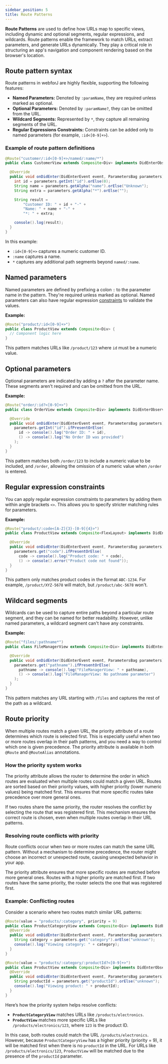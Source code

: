 ```yaml
---
sidebar_position: 5
title: Route Patterns
---
```


**Route Patterns** are used to define how URLs map to specific views, including dynamic and optional segments, regular expressions, and wildcards. Route patterns enable the framework to match URLs, extract parameters, and generate URLs dynamically. They play a critical role in structuring an app's navigation and component rendering based on the browser's location.

## Route pattern syntax

Route patterns in webforJ are highly flexible, supporting the following features:

- **Named Parameters:** Denoted by `:paramName`, they are required unless marked as optional.
- **Optional Parameters:** Denoted by `:paramName?`, they can be omitted from the URL.
- **Wildcard Segments:** Represented by `*`, they capture all remaining segments of the URL.
- **Regular Expressions Constraints:** Constraints can be added only to named parameters (for example, `:id<[0-9]+>`).

### Example of route pattern definitions

```java
@Route("customer/:id<[0-9]+>/named/:name/*")
public class CustomerView extends Composite<Div> implements DidEnterObserver {

  @Override
  public void onDidEnter(DidEnterEvent event, ParametersBag parameters) {
    int id = parameters.getInt("id").orElse(0);
    String name = parameters.getAlpha("name").orElse("Unknown");
    String extra = parameters.getAlpha("*").orElse("");

    String result =
        "Customer ID: " + id + "-" +
        "Name: " + name + "-" +
        "*: " + extra;

    console().log(result);
  }
}
```

In this example:

- `:id<[0-9]+>` captures a numeric customer ID.
- `:name` captures a name.
- `*` captures any additional path segments beyond `named/:name`.

## Named parameters

Named parameters are defined by prefixing a colon `:` to the parameter name in the pattern. They're required unless marked as optional. Named parameters can also have regular expression [constraints](#regular-expression-constraints) to validate the values.

**Example:**

```java
@Route("product/:id<[0-9]+>")
public class ProductView extends Composite<Div> {
  // Component logic here
}
```

This pattern matches URLs like `/product/123` where `id` must be a numeric value.

## Optional parameters

Optional parameters are indicated by adding a `?` after the parameter name. These segments aren't required and can be omitted from the URL.

**Example:**

```java
@Route("order/:id?<[0-9]+>")
public class OrderView extends Composite<Div> implements DidEnterObserver {

  @Override
  public void onDidEnter(DidEnterEvent event, ParametersBag parameters) {
    parameters.getInt("id").ifPresentOrElse(
      id -> console().log("Order ID: " + id),
      () -> console().log("No Order ID was provided")
    );
  }
}
```

This pattern matches both `/order/123` to include a numeric value to be included, and `/order`, allowing the omission of a numeric value when `/order` is entered.

## Regular expression constraints

You can apply regular expression constraints to parameters by adding them within angle brackets `<>`. This allows you to specify stricter matching rules for parameters.

**Example:**

```java
@Route("product/:code<[A-Z]{3}-[0-9]{4}>")
public class ProductView extends Composite<FlexLayout> implements DidEnterObserver {

  @Override
  public void onDidEnter(DidEnterEvent event, ParametersBag parameters) {
    parameters.get("code").ifPresentOrElse(
      code -> console().log("Product code: " + code),
      () -> console().error("Product code not found"));
  }
}
```

This pattern only matches product codes in the format `ABC-1234`. For example, `/product/XYZ-5678` will match, but `/product/abc-5678` won't.

## Wildcard segments

Wildcards can be used to capture entire paths beyond a particular route segment, and they can be named for better readability. However, unlike named parameters, a wildcard segment can't have any constraints.

**Example:**

```java
@Route("files/:pathname*")
public class FileManagerView extends Composite<Div> implements DidEnterObserver {

  @Override
  public void onDidEnter(DidEnterEvent event, ParametersBag parameters) {
    parameters.get("pathname").ifPresentOrElse(
      pathname -> console().log("FileManagerView: " + pathname),
      () -> console().log("FileManagerView: No pathname parameter")
    );
  }
}
```

This pattern matches any URL starting with `/files` and captures the rest of the path as a wildcard.

## Route priority

When multiple routes match a given URL, the priority attribute of a route determines which route is selected first. This is especially useful when two or more routes overlap in their path patterns, and you need a way to control which one is given precedence. The priority attribute is available in both `@Route` and `@RouteAlias` annotations.

### How the priority system works

The priority attribute allows the router to determine the order in which routes are evaluated when multiple routes could match a given URL. Routes are sorted based on their priority values, with higher priority (lower numeric values) being matched first. This ensures that more specific routes take precedence over more general ones.

If two routes share the same priority, the router resolves the conflict by selecting the route that was registered first. This mechanism ensures the correct route is chosen, even when multiple routes overlap in their URL patterns.

### Resolving route conflicts with priority

Route conflicts occur when two or more routes can match the same URL pattern. Without a mechanism to determine precedence, the router might choose an incorrect or unexpected route, causing unexpected behavior in your app.

The priority attribute ensures that more specific routes are matched before more general ones. Routes with a higher priority are matched first. If two routes have the same priority, the router selects the one that was registered first.

### Example: Conflicting routes

Consider a scenario where two routes match similar URL patterns:

```java
@Route(value = "products/:category", priority = 9)
public class ProductCategoryView extends Composite<Div> implements DidEnterObserver {
  @Override
  public void onDidEnter(DidEnterEvent event, ParametersBag parameters) {
    String category = parameters.get("category").orElse("unknown");
    console().log("Viewing category: " + category);
  }
}

@Route(value = "products/:category/:productId?<[0-9]+>")
public class ProductView extends Composite<Div> implements DidEnterObserver {
  @Override
  public void onDidEnter(DidEnterEvent event, ParametersBag parameters) {
    String productId = parameters.get("productId").orElse("unknown");
    console().log("Viewing product: " + productId);
  }
}
```

Here’s how the priority system helps resolve conflicts:

- **`ProductCategoryView`** matches URLs like `/products/electronics`.
- **`ProductView`** matches more specific URLs like `/products/electronics/123`, where `123` is the product ID.

In this case, both routes could match the URL `/products/electronics`. However, because `ProductCategoryView` has a higher priority (priority = 9), it will be matched first when there is no `productId` in the URL. For URLs like `/products/electronics/123`, `ProductView` will be matched due to the presence of the `productId` parameter.